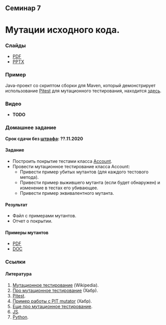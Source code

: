Семинар 7
--

# Мутации исходного кода.

### Слайды

* [PDF](Seminar07.pdf)
* [PPTX](Seminar07.pptx)

### Пример

Java-проект со скриптом сборки для Maven,
который демонстрирует использование [Pitest](https://pitest.org) для мутационного тестирования,
находится [здесь](https://github.com/andrewt0301/qa-testing-course/blob/master/seminars/seminar07/example).

### Видео

* __TODO__

### Домашнее задание

__Срок сдачи без [штрафа](../../grading.md): ??.11.2020__

#### Задание 

* Построить покрытие тестами класса [Account](../seminar06/index.md).
* Провести мутационное тестирование класса Account:
   * Привести пример убитых мутантов (для каждого тестового метода).
   * Привести пример выжившего мутанта (если будет обнаружен) и изменение в тестах его убивающее.
   * Привести пример эквивалентного мутанта.

#### Результат

* Файл с примерами мутантов.
* Отчет о покрытии.

#### Примеры мутантов

* [PDF](Mutants_Example.pdf)
* [DOC](Mutants_Example.doc)


### Ссылки

#### Литература

1. [Мутационное тестирование](https://ru.wikipedia.org/wiki/Мутационное_тестирование) (Wikipedia).
1. [Про мутационное тестирование](https://habr.com/ru/post/334394/) (Хабр).
1. [Pitest](https://pitest.org).
1. [Пример работы с PIT mutator](https://habr.com/ru/post/139337/) (Хабр).
1. [Еще про мутационное тестирование](http://getbug.ru/mutatsionnoe-testirovanie-na-prostom-primere/).
1. [JS](https://habr.com/ru/post/341094/).
1. [Python](https://habr.com/ru/company/vdsina/blog/512630/).
